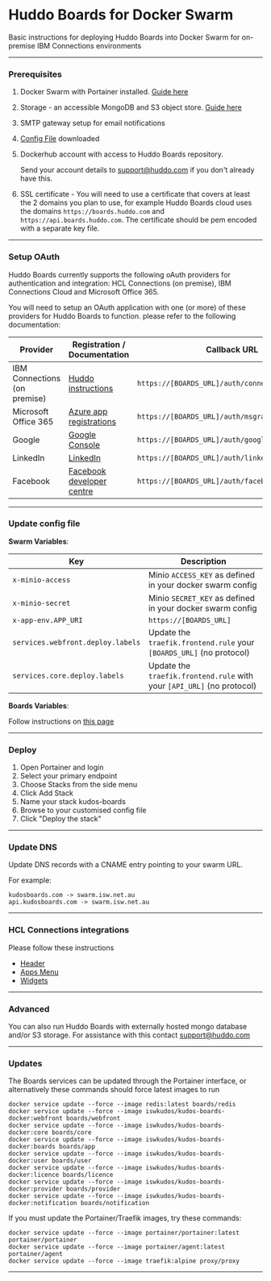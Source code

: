 # Huddo Boards for Docker Swarm

Basic instructions for deploying Huddo Boards into Docker Swarm for on-premise IBM Connections environments

---

### Prerequisites

1. Docker Swarm with Portainer installed. [Guide here](/swarm/)
1. Storage - an accessible MongoDB and S3 object store. [Guide here](/swarm/storage/)
1. SMTP gateway setup for email notifications
1. [Config File](/assets/config/swarm/boards.yml) downloaded
1. Dockerhub account with access to Huddo Boards repository.

   Send your account details to [support@huddo.com](mailto:support@huddo.com) if you don't already have this.

1. SSL certificate - You will need to use a certificate that covers at least the 2 domains you plan to use, for example Huddo Boards cloud uses the domains `https://boards.huddo.com` and `https://api.boards.huddo.com`. The certificate should be pem encoded with a separate key file.

---

### Setup OAuth

Huddo Boards currently supports the following oAuth providers for authentication and integration: HCL Connections (on premise), IBM Connections Cloud and Microsoft Office 365.

You will need to setup an OAuth application with one (or more) of these providers for Huddo Boards to function. please refer to the following documentation:

| Provider                     | Registration / Documentation                                                                                  | Callback URL                                     |
| ---------------------------- | ------------------------------------------------------------------------------------------------------------- | ------------------------------------------------ |
| IBM Connections (on premise) | [Huddo instructions](/boards/connections/auth-on-prem/)                                                       | `https://[BOARDS_URL]/auth/connections/callback` |
| Microsoft Office 365         | [Azure app registrations](https://portal.azure.com/#blade/Microsoft_AAD_RegisteredApps/ApplicationsListBlade) | `https://[BOARDS_URL]/auth/msgraph/callback`     |
| Google                       | [Google Console](https://console.developers.google.com/apis/credentials)                                      | `https://[BOARDS_URL]/auth/google/callback`      |
| LinkedIn                     | [LinkedIn](https://www.linkedin.com/developers/apps)                                                          | `https://[BOARDS_URL]/auth/linkedin/callback`    |
| Facebook                     | [Facebook developer centre](https://developers.facebook.com/apps/2087069981334024/fb-login/settings/)         | `https://[BOARDS_URL]/auth/facebook/callback`    |

---

### Update config file

**Swarm Variables**:

| Key                               | Description                                                            |
| --------------------------------- | ---------------------------------------------------------------------- |
| `x-minio-access`                  | Minio `ACCESS_KEY` as defined in your docker swarm config              |
| `x-minio-secret`                  | Minio `SECRET_KEY` as defined in your docker swarm config              |
| `x-app-env.APP_URI`               | `https://[BOARDS_URL]`                                                 |
| `services.webfront.deploy.labels` | Update the `traefik.frontend.rule` your `[BOARDS_URL]` (no protocol)   |
| `services.core.deploy.labels`     | Update the `traefik.frontend.rule` with your `[API_URL]` (no protocol) |

**Boards Variables**:

Follow instructions on [this page](/boards/env/common/)

---

### Deploy

1. Open Portainer and login
1. Select your primary endpoint
1. Choose Stacks from the side menu
1. Click Add Stack
1. Name your stack kudos-boards
1. Browse to your customised config file
1. Click "Deploy the stack"

---

### Update DNS

Update DNS records with a CNAME entry pointing to your swarm URL.

For example:

    kudosboards.com -> swarm.isw.net.au
    api.kudosboards.com -> swarm.isw.net.au

---

### HCL Connections integrations

Please follow these instructions

- [Header](/boards/connections/header-on-prem/)
- [Apps Menu](/boards/connections/apps-menu-on-prem/)
- [Widgets](/boards/connections/widgets-on-prem/)

---

### Advanced

You can also run Huddo Boards with externally hosted mongo database and/or S3 storage.
For assistance with this contact [support@huddo.com](mailto:support@huddo.com)

---

### Updates

The Boards services can be updated through the Portainer interface, or alternatively these commands should force latest images to run

```
docker service update --force --image redis:latest boards/redis
docker service update --force --image iswkudos/kudos-boards-docker:webfront boards/webfront
docker service update --force --image iswkudos/kudos-boards-docker:core boards/core
docker service update --force --image iswkudos/kudos-boards-docker:boards boards/app
docker service update --force --image iswkudos/kudos-boards-docker:user boards/user
docker service update --force --image iswkudos/kudos-boards-docker:licence boards/licence
docker service update --force --image iswkudos/kudos-boards-docker:provider boards/provider
docker service update --force --image iswkudos/kudos-boards-docker:notification boards/notification
```

If you must update the Portainer/Traefik images, try these commands:

```
docker service update --force --image portainer/portainer:latest portainer/portainer
docker service update --force --image portainer/agent:latest portainer/agent
docker service update --force --image traefik:alpine proxy/proxy
```

---
